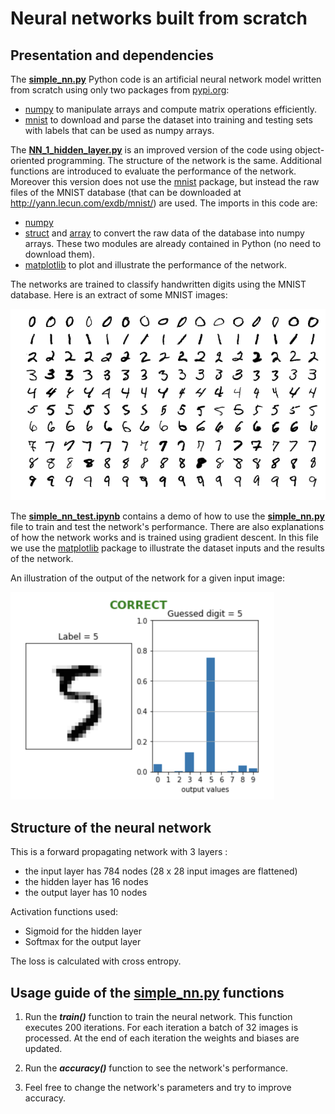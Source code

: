 # Neural networks built from scratch


Presentation and dependencies
--------

The **[simple_nn.py](simple_nn.py)** Python code is an artificial neural network model
written from scratch using only two packages from [pypi.org](https://pypi.org/):
- [numpy](https://numpy.org/) to manipulate arrays and compute matrix operations efficiently.
- [mnist](https://pypi.org/project/mnist/) to download and parse the dataset into training and testing sets with labels that can be used as numpy arrays.

The **[NN_1_hidden_layer.py](NN_1_hidden_layer.py)** is an improved version of the code using object-oriented programming. The structure of the network is the same. Additional functions are introduced to evaluate the performance of the network. Moreover this version does not use the [mnist](https://pypi.org/project/mnist/) package, but instead the raw files of the MNIST database (that can be downloaded at http://yann.lecun.com/exdb/mnist/) are used. The imports in this code are:
- [numpy](https://numpy.org/)
- [struct](https://docs.python.org/3/library/struct.html) and [array](https://docs.python.org/3/library/array.html) to convert the raw data of the database into numpy arrays. These two modules are already contained in Python (no need to download them).
- [matplotlib](https://matplotlib.org) to plot and illustrate the performance of the network.

The networks are trained to classify handwritten digits using the MNIST database. Here is an extract of some MNIST images:

![](Images/MnistExamples.png)


The **[simple_nn_test.ipynb](simple_nn_test.ipynb)** contains a demo of how to use the **[simple_nn.py](simple_nn.py)** file to train and test the network's performance. There are also explanations of how the network works and is trained using gradient descent. In this file we use the [matplotlib](https://matplotlib.org) package to illustrate the dataset inputs and the results of the network.

An illustration of the output of the network for a given input image:

<img src="Images/OutputExample.png" width="422">


Structure of the neural network
--------

This is a forward propagating network with 3 layers :
- the input layer has 784 nodes (28 x 28 input images are flattened)
- the hidden layer has 16 nodes
- the output layer has 10 nodes

Activation functions used:
- Sigmoid for the hidden layer
- Softmax for the output layer

The loss is calculated with cross entropy.


Usage guide of the [simple_nn.py](simple_nn.py) functions
--------

1.  Run the ***train()*** function to train the neural network.
    This function executes 200 iterations.
    For each iteration a batch of 32 images is processed.
    At the end of each iteration the weights and biases are updated.
    
2.  Run the ***accuracy()*** function to see the network's performance.

3.  Feel free to change the network's parameters and try to improve accuracy.
